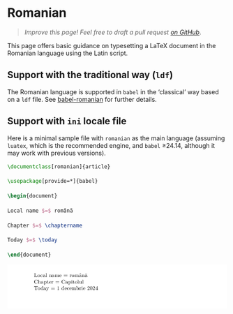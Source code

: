 # Romanian

<blockquote>
  <p><em>Improve this page! Feel free to draft a pull request <a href="https://github.com/latex3/babel/tree/docs/docs">on GitHub</a></em>.</p>
</blockquote>

This page offers basic guidance on typesetting a LaTeX document in the
Romanian language using the Latin script.

## Support with the traditional way (`ldf`)

The Romanian language is supported in `babel` in the ‘classical’ way
based on a `ldf` file. See [babel-romanian](https://ctan.org/pkg/babel-romanian)
for further details.

## Support with `ini` locale file

Here is a minimal sample file with `romanian` as the main language
(assuming `luatex`, which is the recommended engine, and `babel` ≥24.14,
although it may work with previous versions).

```tex
\documentclass[romanian]{article}

\usepackage[provide=*]{babel}

\begin{document}

Local name $=$ română

Chapter $=$ \chaptername

Today $=$ \today

\end{document}
```

![](../media/locale-romanian.png)